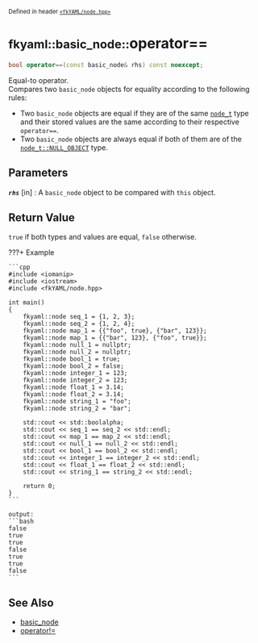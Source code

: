 <small>Defined in header [`<fkYAML/node.hpp>`](https://github.com/fktn-k/fkYAML/blob/develop/include/fkYAML/node.hpp)</small>

# <small>fkyaml::basic_node::</small>operator==

```cpp
bool operator==(const basic_node& rhs) const noexcept;
```

Equal-to operator.  
Compares two `basic_node` objects for equality according to the following rules:  

* Two `basic_node` objects are equal if they are of the same [`node_t`](node_t.md) type and their stored values are the same according to their respective `operator==`.
* Two `basic_node` objects are always equal if both of them are of the [`node_t::NULL_OBJECT`](node_t.md) type.

## **Parameters**

***`rhs`*** [in]
:   A `basic_node` object to be compared with `this` object.

## **Return Value**

`true` if both types and values are equal, `false` otherwise.

???+ Example

    ```cpp
    #include <iomanip>
    #include <iostream>
    #include <fkYAML/node.hpp>

    int main()
    {
        fkyaml::node seq_1 = {1, 2, 3};
        fkyaml::node seq_2 = {1, 2, 4};
        fkyaml::node map_1 = {{"foo", true}, {"bar", 123}};
        fkyaml::node map_1 = {{"bar", 123}, {"foo", true}};
        fkyaml::node null_1 = nullptr;
        fkyaml::node null_2 = nullptr;
        fkyaml::node bool_1 = true;
        fkyaml::node bool_2 = false;
        fkyaml::node integer_1 = 123;
        fkyaml::node integer_2 = 123;
        fkyaml::node float_1 = 3.14;
        fkyaml::node float_2 = 3.14;
        fkyaml::node string_1 = "foo";
        fkyaml::node string_2 = "bar";

        std::cout << std::boolalpha;
        std::cout << seq_1 == seq_2 << std::endl;
        std::cout << map_1 == map_2 << std::endl;
        std::cout << null_1 == null_2 << std::endl;
        std::cout << bool_1 == bool_2 << std::endl;
        std::cout << integer_1 == integer_2 << std::endl;
        std::cout << float_1 == float_2 << std::endl;
        std::cout << string_1 == string_2 << std::endl;

        return 0;
    }
    ```

    output:
    ```bash
    false
    true
    true
    false
    true
    true
    false
    ```

## **See Also**

* [basic_node](index.md)
* [operator!=](operator_ne.md)
